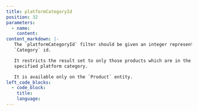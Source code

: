 ```yaml
---
title: platformCategoryId
position: 32
parameters:
  - name:
    content:
content_markdown: |-
   The `platformCategoryId` filter should be given an integer representing a
   `Category` id.

   It restricts the result set to only those products which are in the
   specified platform category.

   It is available only on the `Product` entity.
left_code_blocks:
  - code_block:
    title:
    language:
---
```

